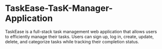 # TaskEase-TasK-Manager-Application
TaskEase is a full-stack task management web application that allows users to efficiently manage their tasks. Users can sign up, log in, create, update, delete, and categorize tasks while tracking their completion status.
